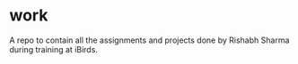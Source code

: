 # work
A repo to contain all the assignments and projects done by Rishabh Sharma during training at iBirds.
